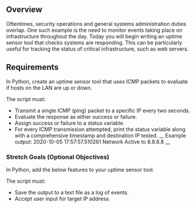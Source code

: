 ## Overview
Oftentimes, security operations and general systems administration duties overlap. One such example is the need to monitor events taking place on infrastructure throughout the day. Today you will begin writing an uptime sensor tool that checks systems are responding. This can be particularly useful for tracking the status of critical infrastructure, such as web servers.

## Requirements
In Python, create an uptime sensor tool that uses ICMP packets to evaluate if hosts on the LAN are up or down.

The script must: 

* Transmit a single ICMP (ping) packet to a specific IP every two seconds.
* Evaluate the response as either success or failure.
* Assign success or failure to a status variable.
* For every ICMP transmission attempted, print the status variable along with a comprehensive timestamp and destination IP tested.
   __ Example output: 2020-10-05 17:57:57.510261 Network Active to 8.8.8.8 __

### Stretch Goals (Optional Objectives)
In Python, add the below features to your uptime sensor tool.

The script must: 

* Save the output to a text file as a log of events.
* Accept user input for target IP address.
